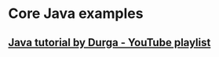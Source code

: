 # Core Java examples
## [Java tutorial by Durga - YouTube playlist](https://www.youtube.com/playlist?list=PLd3UqWTnYXOmx_J1774ukG_rvrpyWczm0)